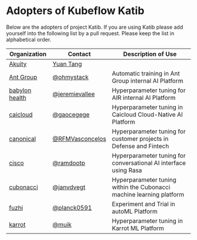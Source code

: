 # Adopters of Kubeflow Katib

Below are the adopters of project Katib. If you are using Katib
please add yourself into the following list by a pull request.
Please keep the list in alphabetical order.

| Organization | Contact | Description of Use |
| ------------ | ------- | ------------------ |
| [Akuity](https://akuity.io/) | [Yuan Tang](https://github.com/terrytangyuan) | |
| [Ant Group](https://www.antgroup.com/) |[@ohmystack](https://github.com/ohmystack) | Automatic training in Ant Group internal AI Platform |
| [babylon health](https://www.babylonhealth.com/) |[@jeremievallee](https://github.com/jeremievallee) | Hyperparameter tuning for AIR internal AI Platform |
| [caicloud](https://caicloud.io/) |[@gaocegege](https://github.com/gaocegege) | Hyperparameter tuning in Caicloud Cloud-Native AI Platform |
| [canonical](https://ubuntu.com/) |[@RFMVasconcelos](https://github.com/rfmvasconcelos) | Hyperparameter tuning for customer projects in Defense and Fintech |
| [cisco](https://cisco.com/) |[@ramdootp](https://github.com/ramdootp) | Hyperparameter tuning for conversational AI interface using Rasa |
| [cubonacci](https://www.cubonacci.com) |[@janvdvegt](https://github.com/janvdvegt) | Hyperparameter tuning within the Cubonacci machine learning platform |
| [fuzhi](http://www.fuzhi.ai/) | [@planck0591](https://github.com/planck0591) | Experiment and Trial in autoML Platform |
| [karrot](https://uk.karrotmarket.com/) |[@muik](https://github.com/muik) | Hyperparameter tuning in Karrot ML Platform |
